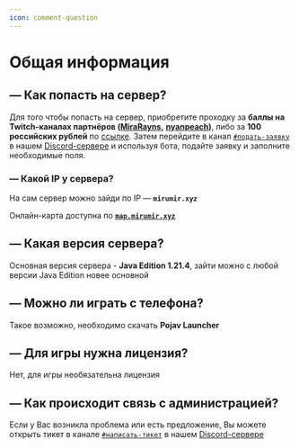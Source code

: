 ```yaml
---
icon: comment-question
---
```


# Общая информация

## — Как попасть на сервер?

Для того чтобы попасть на сервер, приобретите проходку за **баллы на Twitch-каналах партнёров (**[**MiraRayns**](https://twitch.tv/MiraRayns)**,** [**nyanpeach**](https://twitch.tv/nyanpeach)**)**, либо за **100 российских рублей** по [ссылке](https://www.donationalerts.com/r/mirarayns). Затем перейдите в канал [`#подать-заявку`](https://discord.gg/G8ZSRQ7nBA) в нашем [Discord-сервере](https://discord.gg/qwguraexUX) и используя бота, подайте заявку и заполните необходимые поля.

### — Какой IP у сервера?

На сам сервер можно зайди по IP — **`mirumir.xyz`**

Онлайн-карта доступна по [**`map.mirumir.xyz`**](https://map.mirumir.xyz/)

## — Какая версия сервера?

Основная версия сервера - **Java Edition 1.21.4**, зайти можно с любой версии Java Edition новее основной

## — Можно ли играть с телефона?

Такое возможно, необходимо скачать **Pojav Launcher**

## — Для игры нужна лицензия?

Нет, для игры необязательна лицензия

## — Как происходит связь с администрацией?

Если у Вас возникла проблема или есть предложение, Вы можете открыть тикет в канале [`#написать-тикет`](https://discord.gg/Pk9acraXUD) в нашем [Discord-сервере](https://discord.gg/qwguraexUX)
